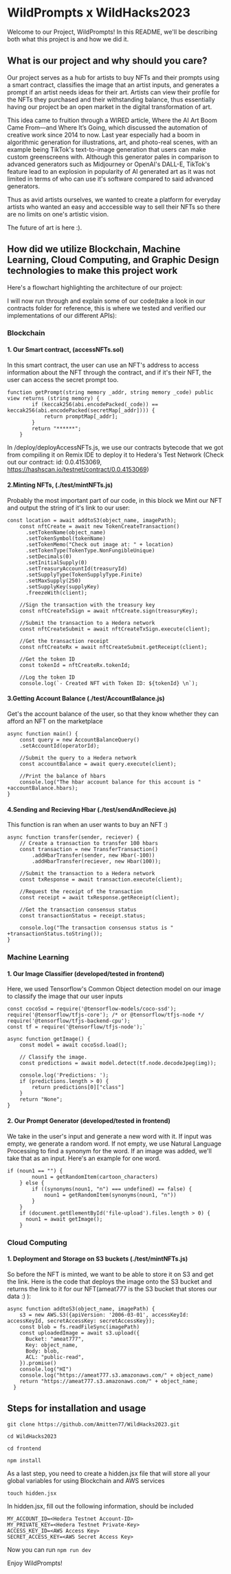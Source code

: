 # WildPrompts x WildHacks2023

Welcome to our Project, WildPrompts! In this README, we'll be describing both what this project is and how we did it. 

## What is our project and why should you care?

Our project serves as a hub for artists to buy NFTs and their prompts using a smart contract, classifies the image that an artist inputs, and generates a prompt if an artist needs ideas for their art. Artists can view their profile for the NFTs they purchased and their withstanding balance, thus essentially having our project be an open market in the digital transformation of art.

This idea came to fruition through a WIRED article, Where the AI Art Boom Came From—and Where It’s Going, which discussed the automation of creative work since 2014 to now. Last year especially had a boom in algorithmic generation for illustrations, art, and photo-real scenes, with an example being TikTok's text-to-image generation that users can make custom greenscreens with. Although this generator pales in comparison to advanced generators such as Midjourney or OpenAI's DALL-E, TikTok's feature lead to an explosion in popularity of AI generated art as it was not limited in terms of who can use it's software compared to said advanced generators.

Thus as avid artists ourselves, we wanted to create a platform for everyday artists who wanted an easy and acccessible way to sell their NFTs so there are no limits on one's artistic vision.

The future of art is here :).


## How did we utilize Blockchain, Machine Learning, Cloud Computing, and Graphic Design technologies to make this project work

Here's a flowchart highlighting the architecture of our project:


I will now run through and explain some of our code(take a look in our contracts folder for reference, this is where we tested and verified our implementations of our different APIs):

### Blockchain

#### 1. Our Smart contract, (accessNFTs.sol)

In this smart contract, the user can use an NFT's address to access information about the NFT through the contract, and if it's their NFT, the user can access the secret prompt too. 

```
function getPrompt(string memory _addr, string memory _code) public view returns (string memory) {
        if (keccak256(abi.encodePacked(_code)) == keccak256(abi.encodePacked(secretMap[_addr]))) {
            return promptMap[_addr];
        }
        return "******";
    }
```

In /deploy/deployAccessNFTs.js, we use our contracts bytecode that we got from compiling it on Remix IDE to deploy it to Hedera's Test Network (Check out our contract: id: 0.0.4153069, https://hashscan.io/testnet/contract/0.0.4153069)

#### 2.Minting NFTs, (./test/mintNFTs.js)

Probably the most important part of our code, in this block we Mint our NFT and output the string of it's link to our user:

```
const location = await addtoS3(object_name, imagePath);
    const nftCreate = await new TokenCreateTransaction()
      .setTokenName(object_name)
      .setTokenSymbol(tokenName)
      .setTokenMemo("Check out image at: " + location)
      .setTokenType(TokenType.NonFungibleUnique)
      .setDecimals(0)
      .setInitialSupply(0)
      .setTreasuryAccountId(treasuryId)
      .setSupplyType(TokenSupplyType.Finite)
      .setMaxSupply(250)
      .setSupplyKey(supplyKey)
      .freezeWith(client);
  
    //Sign the transaction with the treasury key
    const nftCreateTxSign = await nftCreate.sign(treasuryKey);
  
    //Submit the transaction to a Hedera network
    const nftCreateSubmit = await nftCreateTxSign.execute(client);
  
    //Get the transaction receipt
    const nftCreateRx = await nftCreateSubmit.getReceipt(client);
  
    //Get the token ID
    const tokenId = nftCreateRx.tokenId;
  
    //Log the token ID
    console.log(`- Created NFT with Token ID: ${tokenId} \n`);
```

#### 3.Getting Account Balance (./test/AccountBalance.js)

Get's the account balance of the user, so that they know whether they can afford an NFT on the marketplace

```
async function main() {
    const query = new AccountBalanceQuery()
    .setAccountId(operatorId);

    //Submit the query to a Hedera network
    const accountBalance = await query.execute(client);

    //Print the balance of hbars
    console.log("The hbar account balance for this account is " +accountBalance.hbars); 
}
```

#### 4.Sending and Recieving Hbar (./test/sendAndRecieve.js)

This function is ran when an user wants to buy an NFT :) 

```
async function transfer(sender, reciever) {
    // Create a transaction to transfer 100 hbars
    const transaction = new TransferTransaction()
        .addHbarTransfer(sender, new Hbar(-100))
        .addHbarTransfer(reciever, new Hbar(100));
        
    //Submit the transaction to a Hedera network
    const txResponse = await transaction.execute(client);

    //Request the receipt of the transaction
    const receipt = await txResponse.getReceipt(client);

    //Get the transaction consensus status
    const transactionStatus = receipt.status;

    console.log("The transaction consensus status is " +transactionStatus.toString());
}
```

### Machine Learning

#### 1. Our Image Classifier (developed/tested in frontend)

Here, we used Tensorflow's Common Object detection model on our image to classify the image that our user inputs

```
const cocoSsd = require('@tensorflow-models/coco-ssd');
require('@tensorflow/tfjs-core'); /* or @tensorflow/tfjs-node */
require('@tensorflow/tfjs-backend-cpu');
const tf = require('@tensorflow/tfjs-node');`

async function getImage() {
    const model = await cocoSsd.load();

    // Classify the image.
    const predictions = await model.detect(tf.node.decodeJpeg(img));

    console.log('Predictions: ');
    if (predictions.length > 0) {
        return predictions[0]["class"]
    }
    return "None";
}
```

#### 2. Our Prompt Generator (developed/tested in frontend)

We take in the user's input and generate a new word with it. If input was empty, we generate a random word. If not empty, we use Natural Language Processing to find a synonym for the word. If an image was added, we'll take that as an input. Here's an example for one word.

```
if (noun1 == "") {
        noun1 = getRandomItem(cartoon_characters)
    } else {
        if ((synonyms(noun1, "n") === undefined) == false) {
            noun1 = getRandomItem(synonyms(noun1, "n"))
        }
    }
    if (document.getElementById('file-upload').files.length > 0) {
      noun1 = await getImage();
    }
```


### Cloud Computing

#### 1. Deployment and Storage on S3 buckets (./test/mintNFTs.js)

So before the NFT is minted, we want to be able to store it on S3 and get the link. Here is the code that deploys the image onto the S3 bucket and returns the link to it for our NFT(ameat777 is the S3 bucket that stores our data :) ):

```
async function addtoS3(object_name, imagePath) {
    s3 = new AWS.S3({apiVersion: '2006-03-01', accessKeyId: accessKeyId, secretAccessKey: secretAccessKey});
    const blob = fs.readFileSync(imagePath)
    const uploadedImage = await s3.upload({
      Bucket: "ameat777",
      Key: object_name,
      Body: blob,
      ACL: "public-read",
    }).promise()
    console.log("HI")
    console.log("https://ameat777.s3.amazonaws.com/" + object_name)
    return "https://ameat777.s3.amazonaws.com/" + object_name;
  }
```

## Steps for installation and usage

`git clone https://github.com/Amitten77/WildHacks2023.git`

`cd WildHacks2023`

`cd frontend`

`npm install`

As a last step, you need to create a hidden.jsx file that will store all your global variables for using Blockchain and AWS services

`touch hidden.jsx`

In hidden.jsx, fill out the following information, should be included

```
MY_ACCOUNT_ID=<Hedera Testnet Account-ID>
MY_PRIVATE_KEY=<Hedera Testnet Private-Key>
ACCESS_KEY_ID=<AWS Access Key>
SECRET_ACCESS_KEY=<AWS Secret Access Key>
```

Now you can run 
`npm run dev`

Enjoy WildPrompts!
